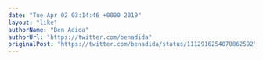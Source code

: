 ```yaml
---
date: "Tue Apr 02 03:14:46 +0000 2019"
layout: "like"
authorName: "Ben Adida"
authorUrl: "https://twitter.com/benadida"
originalPost: "https://twitter.com/benadida/status/1112916254078062592"
---
```

